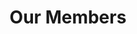 ---
layout: members
title: Our Members
permalink: /members
officers:
  President:
    Jorge Nario:
      year: "CAS 2020"
      img: "beta/jorge.jpg"
  Vice President:
    Rudhra Raveendran:
      year: "CAS 2020"
      img: "alpha/rudy.png"
      social:
        facebook: "https://www.facebook.com/sooperooday/"
        twitter: "https://twitter.com/sooperooday"
        linkedin: "https://www.linkedin.com/in/rooday/"
        github: "https://github.com/ROODAY"
        email: "rooday@bu.edu"
  Secretary:
    Rachel Yang:
      year: "ENG 2020"
      img: "alpha/rachel.png"
      social:
        linkedin: "https://www.linkedin.com/in/rachel-yang-76049312b/"
        email: "ryang3@bu.edu"
  Treasurer:
    Sumara Ali:
      year: "CAS 2021"
      img: "alpha/sumara.jpg"
      social:
        linkedin: "https://www.linkedin.com/in/sumara-ali/"
        github: "https://github.com/sumara523"
        email: "alisum@bu.edu"
  Director of Operations:
    Nick Ni:
      year: "CAS 2021"
      img: "beta/nick.jpg"
  Director of Recruitment:
    Alan Burstein:
      year: "CAS 2020"
      img: "alpha/alan.jpg"
      social:
        facebook: "https://www.facebook.com/alan.burstein.560"
        linkedin: "https://www.linkedin.com/in/alan-burstein/"
        github: "https://github.com/osirissc2"
        email: "alanbur@bu.edu"
  Director of Internal Development:
    Michael Djaballah:
      year: "CAS 2020"
      img: "beta/mike.png"
  Director of Marketing:
    Savannah Cardenas:
      year: "CAS 2021"
      img: "gamma/savannah.png"
members:
  Alpha Class:
    Alan Burstein:
      year: "CAS 2020"
      img: "alpha/alan.jpg"
      social:
        facebook: "https://www.facebook.com/alan.burstein.560"
        linkedin: "https://www.linkedin.com/in/alan-burstein/"
        github: "https://github.com/osirissc2"
        email: "alanbur@bu.edu"
    Brian He:
      year: "ENG 2020"
      img: "alpha/brian.jpg"
      social:
        linkedin: "https://www.linkedin.com/in/brian-he/"
        github: "https://github.com/brianhe12"
        email: "brianhe@bu.edu"
    Jason Cho:
      year: "CAS 2020"
      img: "alpha/jason.jpg"
      social:
        linkedin: "https://www.linkedin.com/in/jason-j-cho/"
        github: "https://github.com/jjuncho"
        email: "jjuncho@bu.edu"
    Jinghu Lei:
      year: "CAS 2020"
      img: "alpha/jinghu.jpg"
      social:
        linkedin: "https://www.linkedin.com/in/jinghu-lei/"
        github: "https://github.com/jinghul"
        email: "jinghul@bu.edu"
    Julius Frost:
      year: "CAS 2021"
      img: "alpha/julius.jpg"
      social:
        facebook: "https://www.facebook.com/JuliusFrost0"
        twitter: "https://twitter.com/Julius_Frost"
        linkedin: "https://www.linkedin.com/in/juliusfrost/"
        github: "https://github.com/juliusfrost"
        email: "juliusf@bu.edu"
    Rachel Yang:
      year: "ENG 2020"
      img: "alpha/rachel.png"
      social:
        linkedin: "https://www.linkedin.com/in/rachel-yang-76049312b/"
        email: "ryang3@bu.edu"
    Rudhra Raveendran:
      year: "CAS 2020"
      img: "alpha/rudy.png"
      social:
        facebook: "https://www.facebook.com/sooperooday/"
        twitter: "https://twitter.com/sooperooday"
        linkedin: "https://www.linkedin.com/in/rooday/"
        github: "https://github.com/ROODAY"
        email: "rooday@bu.edu"
    Sumara Ali:
      year: "CAS 2021"
      img: "alpha/sumara.jpg"
      social:
        linkedin: "https://www.linkedin.com/in/sumara-ali/"
        github: "https://github.com/sumara523"
        email: "alisum@bu.edu"
  Beta Class:
    Benji Spetter-Goldstein:
      year: "CAS 2021"
      img: "beta/benji.jpg"
    Cali Dolfi:
      year: "CAS 2021"
      img: "beta/cali.jpg"
    Darcy Meyer:
      year: "CAS 2022"
      img: "beta/darcy.jpg"
    Deren Singh:
      year: "CAS 2021"
      img: "beta/deren.jpg"
    Gabrielle Chan:
      year: "ENG 2021"
      img: "beta/gabrielle.jpg"
    Jason Li:
      year: "CAS 2022"
      img: "beta/jason.jpg"
    Jorge Nario:
      year: "CAS 2020"
      img: "beta/jorge.jpg"
    Joshua Pei:
      year: "2021"
      img: "beta/josh.jpg"
    Melissa Lopez:
      year: "CAS 2021"
      img: "beta/melissa.jpg"
    Michael Djaballah:
      year: "CAS 2020"
      img: "beta/mike.png"
    Nick Ni:
      year: "CAS 2021"
      img: "beta/nick.jpg"
    Ning Wang:
      year: "CAS 2021"
      img: "beta/ning.jpg"
    Normandie Essig:
      year: "CAS 2020"
      img: "beta/normandie.jpg"
    Priya Kumari:
      year: "CAS/QST 2021"
      img: "beta/priya.jpg"
    Vivian Gunawan:
      year: "CAS 2021"
      img: "beta/vivian.jpg"
    Warren Partridge:
      year: "CAS 2020"
      img: "beta/warren.jpg"
  Gamma Class:
    Conor Walsh:
      year: "CAS 2023"
      img: "gamma/conor.png"
    Delaine Rogers:
      year: "CAS 2021"
      img: "gamma/delaine.png"
    Eren Budur:
      year: "CAS 2023"
      img: "gamma/eren.png"
    Harry Feng:
      year: "CAS 2020"
      img: "gamma/harry.png"
    Hunter Chun:
      year: "CAS 2021"
      img: "gamma/hunter.png"
    Ishmael Perez:
      year: "CAS 2020"
      img: "default.jpg"
    Jae Hong Lee:
      year: "CAS 2023"
      img: "gamma/hong.png"
    John Bolognino:
      year: "CAS 2023"
      img: "gamma/john.png"
    Joshua Bassin:
      year: "ENG 2020"
      img: "gamma/joshua.png"
    Justin Sayah:
      year: "CAS 2023"
      img: "gamma/justin.png"
    Linsy Wang:
      year: "CAS/CFA 2022"
      img: "gamma/linsy.png"
    Lisa Vu:
      year: "CAS 2020"
      img: "gamma/lisa.png"
    Noah Jean-Baptiste:
      year: "CAS 2023"
      img: "gamma/noah.png"
    Patrick Kuzdzal:
      year: "CAS 2023"
      img: "gamma/pat.png"
    Savannah Cardenas:
      year: "CAS 2021"
      img: "gamma/savannah.png"
    Seonghoo Kim:
      year: "CAS 2023"
      img: "gamma/seonghoo.png"
    Shawn Lin:
      year: "GRS 2020"
      img: "gamma/shawn.png"
    Vitor Vicente:
      year: "CAS 2023"
      img: "gamma/vitor.png"
    Zhenghui Wang:
      year: "CAS 2022"
      img: "gamma/zhenghui.png"
alumni:
  Ivorine Do:
    year: "CAS/QST 2019"
    desc: "Beta Class"
    img: "beta/ivorine.jpg"
---